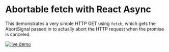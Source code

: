 # Abortable fetch with React Async

This demonstrates a very simple HTTP GET using `fetch`, which gets the AbortSignal passed in to actually abort the HTTP request when the promise is canceled.

<a href="https://react-async.async-library.now.sh/examples/with-abortcontroller">
  <img src="https://img.shields.io/badge/live-demo-blue.svg" alt="live demo">
</a>
